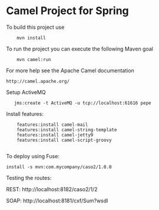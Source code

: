 Camel Project for Spring 
=========================================

To build this project use

```
    mvn install
```

To run the project you can execute the following Maven goal

```
    mvn camel:run
```

For more help see the Apache Camel documentation

    http://camel.apache.org/
    
Setup ActiveMQ
 
 ```
 	jms:create -t ActiveMQ -u tcp://localhost:61616 pepe
 ```

Install features:

```
	features:install camel-mail
	features:install camel-string-template
	features:install camel-jetty9
	features:install camel-script-groovy
	
```    

To deploy using Fuse:

``
	install -s mvn:com.mycompany/caso2/1.0.0
``

Testing the routes:

REST: http://localhost:8182/caso2/1/2

SOAP: http://localhost:8181/cxf/Sum?wsdl


